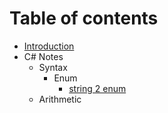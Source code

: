 # Table of contents

* [Introduction](README.md)
* C\# Notes
  * Syntax
    * Enum
      * [string 2 enum](c-notes/syntax/enum/string-2-enum.md)
  * Arithmetic

